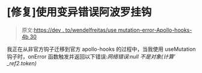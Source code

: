 # [修复]使用变异错误阿波罗挂钩

> 原文:[https://dev . to/wendelfreitas/use mutation-error-Apollo-hooks-4b 30](https://dev.to/wendelfreitas/usemutation-error-apollo-hooks-4b30)

我正在从非官方钩子迁移到官方 apollo-hooks 的过程中，当我使用 useMutation 钩子时，onError 函数触发并返回以下错误:*网络错误:null 不是对象(计算' _ref2.token)*
